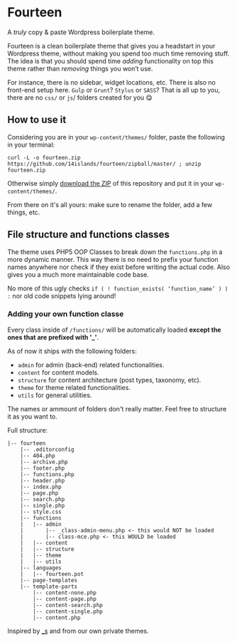 # Fourteen
A _truly_ copy & paste Wordpress boilerplate theme.

Fourteen is a clean boilerplate theme that gives you a headstart in your Wordpress theme, without making you spend too much time removing stuff. 
The idea is that you should spend time _adding_ functionality on top this theme rather than _removing_ things you won’t use.

For instance, there is no sidebar, widget locations, etc. There is also no front-end setup here. `Gulp` or `Grunt`? `Stylus` or `SASS`? That is all up to you, there are no `css/` or `js`/ folders created for you :yum:

## How to use it

Considering you are in your `wp-content/themes/` folder, paste the following in your terminal:

 `curl -L -o fourteen.zip https://github.com/14islands/fourteen/zipball/master/ ; unzip fourteen.zip`

Otherwise simply [download the ZIP](https://github.com/14islands/fourteen/archive/master.zip) of this repository and put it in your `wp-content/themes/`. 

From there on it's all yours: make sure to rename the folder, add a few things, etc.

## File structure and functions classes

The theme uses PHP5 OOP Classes to break down the `functions.php` in a more dynamic manner. 
This way there is no need to prefix your function names anywhere nor check if they exist before writing the actual code.
Also gives you a much more maintainable code base.

No more of this ugly checks `if ( ! function_exists( ‘function_name’ ) ) :` nor old code snippets lying around!

### Adding your own function classe
Every class inside of `/functions/` will be automatically loaded __except the ones that are prefixed with '_'__.

As of now it ships with the following folders:

* `admin` for admin (back-end) related functionalities.
* `content` for content models.
* `structure` for content architecture (post types, taxonomy, etc).
* `theme` for theme related functionalities.
* `utils` for general utilities.

The names or ammount of folders don't really matter. Feel free to structure it as you want to. 

Full structure:

```
|-- fourteen
    |-- .editorconfig
    |-- 404.php
    |-- archive.php
    |-- footer.php
    |-- functions.php
    |-- header.php
    |-- index.php
    |-- page.php
    |-- search.php
    |-- single.php
    |-- style.css
    |-- functions
    |   |-- admin
    |       |-- _class-admin-menu.php <- this would NOT be loaded
    |       |-- class-mce.php <- this WOULD be loaded
    |   |-- content
    |   |-- structure
    |   |-- theme
    |   |-- utils
    |-- languages
    |   |-- fourteen.pot
    |-- page-templates
    |-- template-parts
        |-- content-none.php
        |-- content-page.php
        |-- content-search.php
        |-- content-single.php
        |-- content.php
```
Inspired by [_s](https://github.com/Automattic/_s) and from our own private themes.
